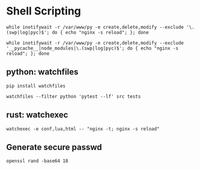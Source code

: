 # Shell Scripting

`while inotifywait -r /var/www/py -e create,delete,modify --exclude '\.(swp|log|pyc)$'; do { echo "nginx -s reload"; }; done`

`while inotifywait -r /var/www/py -e create,delete,modify --exclude '__pycache__|node_modules|\.(swp|log|pyc)$'; do { echo "nginx -s reload"; }; done`

## python: watchfiles

`pip install watchfiles`

`watchfiles --filter python 'pytest --lf' src tests`

## rust: watchexec

`watchexec -e conf,lua,html -- "nginx -t; nginx -s reload"`

## Generate secure passwd

`openssl rand -base64 18`

